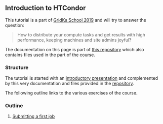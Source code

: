 ## Introduction to HTCondor

This tutorial is a part of [GridKa School 2019](https://indico.scc.kit.edu/event/460/contributions/5480/) and will try to answer the question:

> How to distribute your compute tasks and get results with high performance, keeping machines and site admins joyful?

The documentation on this page is part of [this repository](https://github.com/olifre/gridka-school-2019-htcondor) which also contains files used in the part of the course.

### Structure

The tutorial is started with an [introductory presentation](presentation/presentation.pdf) and complemented by this very documentation and files provided in the [repository](https://github.com/olifre/gridka-school-2019-htcondor).

The following outline links to the various exercises of the course.

### Outline

1. [Submitting a first job](submit_1.md)